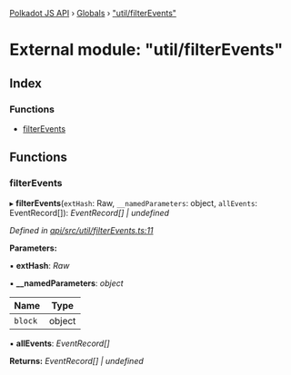 [Polkadot JS API](../README.md) › [Globals](../globals.md) › ["util/filterEvents"](_util_filterevents_.md)

# External module: "util/filterEvents"

## Index

### Functions

* [filterEvents](_util_filterevents_.md#filterevents)

## Functions

###  filterEvents

▸ **filterEvents**(`extHash`: Raw, `__namedParameters`: object, `allEvents`: EventRecord[]): *EventRecord[] | undefined*

*Defined in [api/src/util/filterEvents.ts:11](https://github.com/polkadot-js/api/blob/2b5be7eaab/packages/api/src/util/filterEvents.ts#L11)*

**Parameters:**

▪ **extHash**: *Raw*

▪ **__namedParameters**: *object*

Name | Type |
------ | ------ |
`block` | object |

▪ **allEvents**: *EventRecord[]*

**Returns:** *EventRecord[] | undefined*
